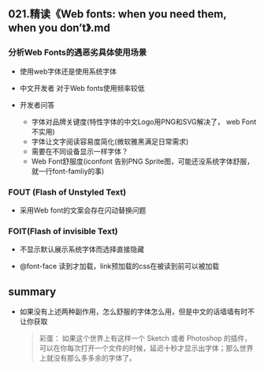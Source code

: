 ## 021.精读《Web fonts: when you need them, when you don’t》.md



### 分析Web Fonts的遇恶劣具体使用场景

- 使用web字体还是使用系统字体
- 中文开发者 对于Web fonts使用频率较低

- 开发者问答
  - 字体对品牌关键度(特性字体的中文Logo用PNG和SVG解决了， web Font不实用)
  - 字体让文字阅读容易度简化(微软雅黑满足日常需求)
  - 需要在不同设备显示一样字体？
  - Web Font舒服度(iconfont 告别PNG Sprite图，可能还没系统字体舒服， 就一行font-famliy的事)

### FOUT (Flash of Unstyled Text)

- 采用Web font的文案会存在闪动替换问题

### FOIT(Flash of invisible Text)

- 不显示默认展示系统字体而选择直接隐藏

- @font-face 读到才加载，link预加载的css在被读到前可以被加载

## summary

- 如果没有上述两种副作用，怎么舒服的字体怎么用，但是中文的话墙墙有时不让你获取

  > 彩蛋： 如果这个世界上有这样一个 Sketch 或者 Photoshop 的插件，可以在你每次打开一个文件的时候，延迟十秒才显示出字体；那么世界上就没有那么多多余的字体了。